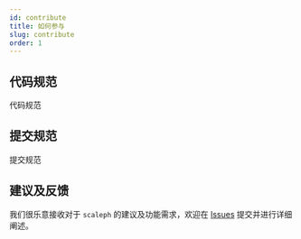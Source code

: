 ```yaml
---
id: contribute
title: 如何参与
slug: contribute
order: 1
---
```


## 代码规范

代码规范

## 提交规范

提交规范

## 建议及反馈

我们很乐意接收对于 `scaleph` 的建议及功能需求，欢迎在 [Issues](https://github.com/flowerfine/scaleph/issues) 提交并进行详细阐述。
